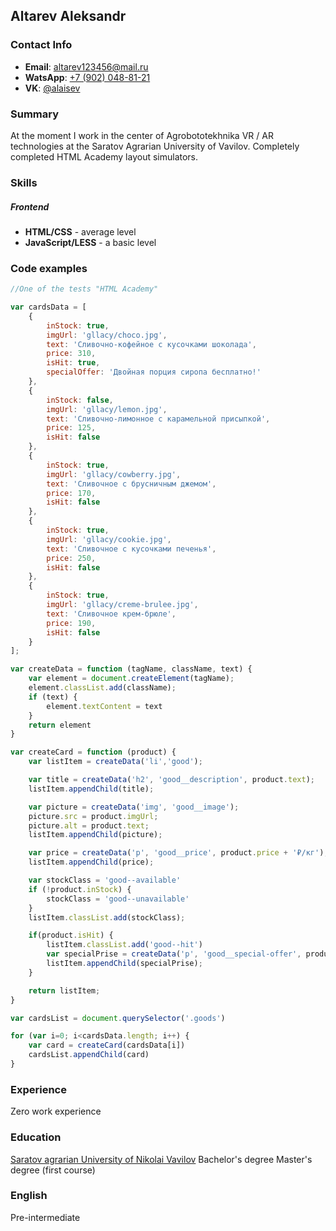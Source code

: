 ## Altarev Aleksandr

### Contact Info
- __Email__: altarev123456@mail.ru
- __WatsApp__: [+7 (902) 048-81-21](tel:89020488121)
- __VK__: [@alaisev](https://vk.com/alaisev)

### Summary
At the moment I work in the center of Agrobototekhnika VR / AR technologies at the Saratov Agrarian University of Vavilov. Completely completed HTML Academy layout simulators.


### Skills
##### Frontend
- __HTML/CSS__ - average level
- __JavaScript/LESS__ - a basic level

### Code examples 
```JavaScript
//One of the tests "HTML Academy"

var cardsData = [
    {
        inStock: true,
        imgUrl: 'gllacy/choco.jpg',
        text: 'Сливочно-кофейное с кусочками шоколада',
        price: 310,
        isHit: true,
        specialOffer: 'Двойная порция сиропа бесплатно!'
    },
    {
        inStock: false,
        imgUrl: 'gllacy/lemon.jpg',
        text: 'Сливочно-лимонное с карамельной присыпкой',
        price: 125,
        isHit: false
    },
    {
        inStock: true,
        imgUrl: 'gllacy/cowberry.jpg',
        text: 'Сливочное с брусничным джемом',
        price: 170,
        isHit: false
    },
    {
        inStock: true,
        imgUrl: 'gllacy/cookie.jpg',
        text: 'Сливочное с кусочками печенья',
        price: 250,
        isHit: false
    },
    {
        inStock: true,
        imgUrl: 'gllacy/creme-brulee.jpg',
        text: 'Сливочное крем-брюле',
        price: 190,
        isHit: false
    }
];

var createData = function (tagName, className, text) {
    var element = document.createElement(tagName);
    element.classList.add(className);
    if (text) {
        element.textContent = text
    }
    return element
}

var createCard = function (product) {
    var listItem = createData('li','good');

    var title = createData('h2', 'good__description', product.text);
    listItem.appendChild(title);

    var picture = createData('img', 'good__image');
    picture.src = product.imgUrl;
    picture.alt = product.text;
    listItem.appendChild(picture);

    var price = createData('p', 'good__price', product.price + '₽/кг');
    listItem.appendChild(price);

    var stockClass = 'good--available'
    if (!product.inStock) {
        stockClass = 'good--unavailable'
    }
    listItem.classList.add(stockClass);

    if(product.isHit) {
        listItem.classList.add('good--hit')
        var specialPrise = createData('p', 'good__special-offer', product.specialOffer)
        listItem.appendChild(specialPrise);
    }

    return listItem;
}

var cardsList = document.querySelector('.goods')

for (var i=0; i<cardsData.length; i++) {
    var card = createCard(cardsData[i])
    cardsList.appendChild(card)
}
```

### Experience
Zero work experience

### Education 
[Saratov agrarian University of Nikolai Vavilov](https://www.sgau.ru/)
Bachelor's degree
Master's degree (first course)

### English 
Pre-intermediate
